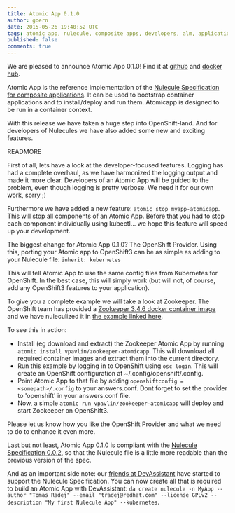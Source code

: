 ```yaml
---
title: Atomic App 0.1.0
author: goern
date: 2015-05-26 19:40:52 UTC
tags: atomic app, nulecule, composite apps, developers, alm, application lifecycle
published: false
comments: true
---
```


We are pleased to announce Atomic App 0.1.0! Find it at [github](https://github.com/projectatomic/atomicapp/releases) and
[docker hub](https://registry.hub.docker.com/u/projectatomic/atomicapp/). 

Atomic App is the reference implementation of the [Nulecule Specification for composite applications](https://github.com/projectatomic/nulecule/). It can be used to bootstrap container applications and to install/deploy and run them. Atomicapp is designed to be run in a container context.

With this release we have taken a huge step into OpenShift-land. And for developers of Nulecules we have also added some new and exciting features.

READMORE

First of all, lets have a look at the developer-focused features. Logging has had a complete overhaul, as we have harmonized the logging output and made it more clear. Developers of an Atomic App will be guided to the problem, even though logging is pretty verbose. We need it for our own work, sorry ;)

Furthermore we have added a new feature: `atomic stop myapp-atomicapp`. This will stop all components of an Atomic App. Before that you had to stop each component individually using kubectl... we hope this feature will speed up your development.

The biggest change for Atomic App 0.1.0? The OpenShift Provider. Using this, porting your Atomic app to OpenShift3 can be as simple as adding to your Nulecule file:
`inherit: kubernetes`

This will tell Atomic App to use the same config files from Kubernetes for OpenShift. In the best case, this will simply work (but will not, of course, add any OpenShift3 features to your application).

To give you a complete example we will take a look at Zookeeper. The
OpenShift team has provided a [Zookeeper 3.4.6 docker container image](https://registry.hub.docker.com/u/openshift/zookeeper-346-fedora20/) and we have nuleculized it in [the example linked here](https://github.com/vpavlin/nulecule/blob/zookeeper/examples/zookeeper/nulecule). 

To see this in action:

* Install (eg download and extract) the Zookeeper Atomic App by running `atomic install vpavlin/zookeeper-atomicapp`. This will download all required container images and extract them into the current directory.
* Run this example by logging in to OpenShift using `osc login`. This will create an OpenShift configuration at ~/.config/openshift/.config. 
* Point Atomic App to that file by adding `openshiftconfig = <somepath>/.config` to your answers.conf. Dont forget to set the provider to 'openshift' in your answers.conf file. 
* Now, a simple `atomic run vpavlin/zookeeper-atomicapp` will deploy and start Zookeeper on OpenShift3.

Please let us know how you like the OpenShift Provider and what we need to do to enhance it even more.

Last but not least, Atomic App 0.1.0 is compliant with the [Nulecule
Specification 0.0.2](https://github.com/projectatomic/nulecule/), so that the Nulecule file is a little more readable than the previous version of the spec.

And as an important side note: our [friends at DevAssistant](https://github.com/tradej/dap-nulecule) have
started to support the Nulecule Specification. You can now create all
that is required to build an Atomic App with DevAssistant: `da create nulecule -n MyApp --author "Tomas Radej" --email "tradej@redhat.com" --license GPLv2 --description "My first Nulecule App" --kubernetes`.